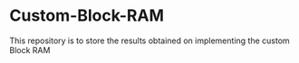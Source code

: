 # Custom-Block-RAM
This repository is to store the results obtained on implementing the custom Block RAM
